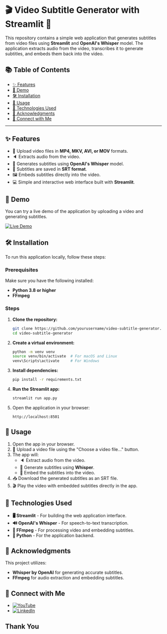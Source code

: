 # 🎬 Video Subtitle Generator with Streamlit 📝

This repository contains a simple web application that generates subtitles from video files using **Streamlit** and **OpenAI's Whisper** model. The application extracts audio from the video, transcribes it to generate subtitles, and embeds them back into the video.

## 📚 Table of Contents

- [✨ Features](#features)
- [🚀 Demo](#demo)
- [🛠️ Installation](#installation)
- [📝 Usage](#usage)
- [🧰 Technologies Used](#technologies-used)
- [🙏 Acknowledgments](#acknowledgments)
- [🤝 Connect with Me](#connect-with-me)

---

## ✨ Features

- 🎥 Upload video files in **MP4, MKV, AVI, or MOV** formats.
- 🔈 Extracts audio from the video.
- 🧠 Generates subtitles using **OpenAI's Whisper** model.
- 💬 Subtitles are saved in **SRT format**.
- 🖼️ Embeds subtitles directly into the video.
- 💻 Simple and interactive web interface built with **Streamlit**.

## 🚀 Demo

You can try a live demo of the application by uploading a video and generating subtitles.

[![Live Demo](https://img.shields.io/badge/Live%20Demo-Streamlit%20App-ff4b4b?style=flat&logo=streamlit)](https://video-subtitle-generator-using-whisper.streamlit.app)

## 🛠️ Installation

To run this application locally, follow these steps:

### Prerequisites

Make sure you have the following installed:

- **Python 3.8 or higher**
- **FFmpeg**

### Steps

1. **Clone the repository:**

    ```bash
    git clone https://github.com/yourusername/video-subtitle-generator.git
    cd video-subtitle-generator
    ```

2. **Create a virtual environment:**

    ```bash
    python -m venv venv
    source venv/bin/activate  # For macOS and Linux
    venv\Scripts\activate     # For Windows
    ```

3. **Install dependencies:**

    ```bash
    pip install -r requirements.txt
    ```

4. **Run the Streamlit app:**

    ```bash
    streamlit run app.py
    ```

5. Open the application in your browser:

    ```
    http://localhost:8501
    ```

## 📝 Usage

1. Open the app in your browser.
2. 🎥 Upload a video file using the "Choose a video file..." button.
3. The app will:
   - 🔈 Extract audio from the video.
   - 🧠 Generate subtitles using **Whisper**.
   - 💬 Embed the subtitles into the video.
4. 📥 Download the generated subtitles as an SRT file.
5. 🎬 Play the video with embedded subtitles directly in the app.

## 🧰 Technologies Used

- **🖥️ Streamlit** - For building the web application interface.
- **🔊 OpenAI's Whisper** - For speech-to-text transcription.
- **🎥 FFmpeg** - For processing video and embedding subtitles.
- **📝 Python** - For the application backend.

## 🙏 Acknowledgments

This project utilizes:

- **Whisper by OpenAI** for generating accurate subtitles.
- **FFmpeg** for audio extraction and embedding subtitles.

## 🤝 Connect with Me

- [![YouTube](https://img.shields.io/badge/YouTube-Channel-red?style=flat&logo=youtube)](https://www.youtube.com/@agilamlabs)
- [![LinkedIn](https://img.shields.io/badge/LinkedIn-Profile-blue?style=flat&logo=linkedin)](https://www.linkedin.com/in/gn-raavanan)

## Thank You
